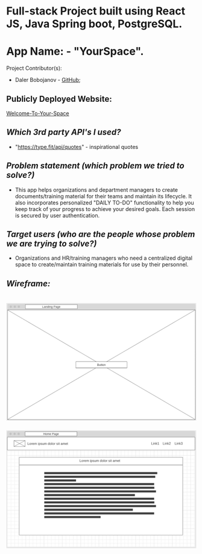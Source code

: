 # Full-stack Project built using React JS, Java Spring boot, PostgreSQL.

# App Name: - "YourSpace". 
Project Contributor(s): 
-   Daler Bobojanov - [GitHub](https://github.com/daler-bobojanov);


## Publicly Deployed Website:
[Welcome-To-Your-Space](http://welcome-to-your-space.herokuapp.com/)


## *Which 3rd party API's I used?*
- "https://type.fit/api/quotes" - inspirational quotes


## *Problem statement (which problem we tried to solve?)*
* This app helps organizations and department managers to create documents/training material for their teams and maintain its lifecycle. It also incorporates personalized "DAILY TO-DO" functionality to help you keep track of your progress to achieve your desired goals. Each session is secured by user authentication. 

## *Target users (who are the people whose problem we are trying to solve?)*
- Organizations and HR/training managers who need a centralized digital space to create/maintain training materials for use by their personnel.

## *Wireframe:*
![0. LandingPage](https://github.com/daler-bobojanov/MOD-3---Final-Project/blob/master/wireframe/LandingPage__yourSpaceApp.png)
==================
![1. HomePage(Menu)](https://github.com/daler-bobojanov/MOD-3---Final-Project/blob/master/wireframe/HomePage__yourSpaceApp.png)





